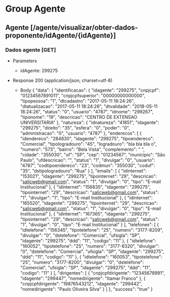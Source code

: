 # Group Agente

## Agente [/agente/visualizar/obter-dados-proponente/idAgente/{idAgente}]

### Dados agente [GET]

+ Parameters
    + idAgente: 299275

+ Response 200 (application/json; charset=utf-8)

    + Body
        {
          "data": {
            "identificacao": {
              "idagente": "299275",
              "cnpjcpf": "01234567891011",
              "cnpjcpfsuperior": "00000000000000",
              "tipopessoa": "1",
              "dtcadastro": "2017-05-11 18:24:26",
              "dtatualizacao": "2017-05-11 18:24:26",
              "dtvalidade": "2018-05-11 18:24:26",
              "status": "0",
              "usuario": "4787",
              "idnome": "299267",
              "tiponome": "19",
              "descricao": "CENTRO DE EXTENSAO UNIVERSITARIA"
            },
            "natureza": {
              "idnatureza": "41851",
              "idagente": "299275",
              "direito": "35",
              "esfera": "0",
              "poder": "0",
              "administracao": "0",
              "usuario": "4787"
            },
            "enderecos": [
              {
                "idendereco": "284830",
                "idagente": "299275",
                "tipoendereco": "Comercial",
                "tipologradouro": "45",
                "logradouro": "bla bla bla o",
                "numero": "573",
                "bairro": "Bela Vista",
                "complemento": " ",
                "cidade": "355030",
                "uf": "SP",
                "cep": "01234567",
                "municipio": "São Paulo",
                "ufdescricao": "",
                "status": "1",
                "divulgar": "0",
                "usuario": "4787",
                "codtipoendereco": "23",
                "codmun": "355030",
                "coduf": "35",
                "dstipologradouro": "Rua"
              }
            ],
            "emails": [
              {
                "idinternet": "153021",
                "idagente": "299275",
                "tipointernet": "29",
                "descricao": "salicweb@gmail.com",
                "status": "1",
                "divulgar": "0",
                "tipo": "E-mail Institucional"
              },
              {
                "idinternet": "156835",
                "idagente": "299275",
                "tipointernet": "29",
                "descricao": "salicweb@gmail.com",
                "status": "1",
                "divulgar": "1",
                "tipo": "E-mail Institucional"
              },
              {
                "idinternet": "165520",
                "idagente": "299275",
                "tipointernet": "29",
                "descricao": "salicweb@gmail.com",
                "status": "1",
                "divulgar": "0",
                "tipo": "E-mail Institucional"
              },
              {
                "idinternet": "167365",
                "idagente": "299275",
                "tipointernet": "29",
                "descricao": "salicweb@gmail.com",
                "status": "1",
                "divulgar": "0",
                "tipo": "E-mail Institucional"
              }
            ],
            "telefones": [
              {
                "idtelefone": "156345",
                "tipotelefone": "25",
                "numero": "3177-8209",
                "divulgar": "0",
                "dstelefone": "Comercial",
                "ufsigla": "SP",
                "idagente": "299275",
                "ddd": "11",
                "codigo": "11"
              },
              {
                "idtelefone": "160052",
                "tipotelefone": "25",
                "numero": "3177-8320",
                "divulgar": "0",
                "dstelefone": "Comercial",
                "ufsigla": "SP",
                "idagente": "299275",
                "ddd": "11",
                "codigo": "11"
              },
              {
                "idtelefone": "160053",
                "tipotelefone": "25",
                "numero": "3177-8200",
                "divulgar": "0",
                "dstelefone": "Comercial",
                "ufsigla": "SP",
                "idagente": "299275",
                "ddd": "11",
                "codigo": "11"
              }
            ],
            "dirigentes": [
              {
                "cnpjcpfdirigente": "12345678991",
                "idagente": "299447",
                "nomedirigente": "Itamar Franco"
              },
              {
                "cnpjcpfdirigente": "19876543212",
                "idagente": "299442",
                "nomedirigente": "Paulo Oliveira Silva"
              }
            ]
          },
          "success": "true"
        }
